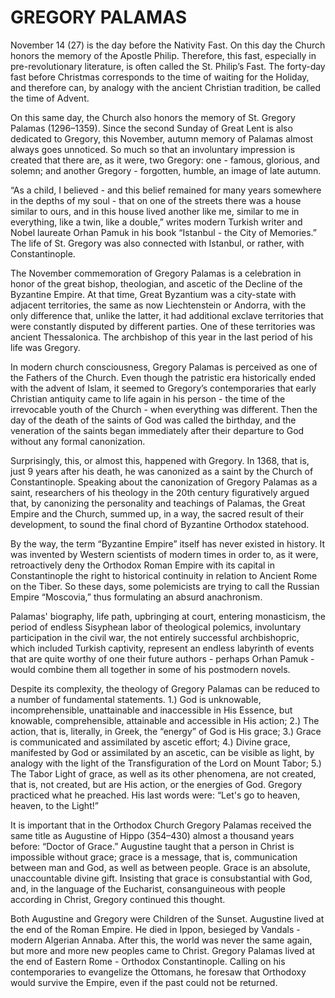 # GREGORY PALAMAS

November 14 (27) is the day before the Nativity Fast. On this day the Church honors the memory of the Apostle Philip. Therefore, this fast, especially in pre-revolutionary literature, is often called the St. Philip’s Fast. The forty-day fast before Christmas corresponds to the time of waiting for the Holiday, and therefore can, by analogy with the ancient Christian tradition, be called the time of Advent.

On this same day, the Church also honors the memory of St. Gregory Palamas (1296–1359). Since the second Sunday of Great Lent is also dedicated to Gregory, this November, autumn memory of Palamas almost always goes unnoticed. So much so that an involuntary impression is created that there are, as it were, two Gregory: one - famous, glorious, and solemn; and another Gregory - forgotten, humble, an image of late autumn.

“As a child, I believed - and this belief remained for many years somewhere in the depths of my soul - that on one of the streets there was a house similar to ours, and in this house lived another like me, similar to me in everything, like a twin, like a double,” writes modern Turkish writer and Nobel laureate Orhan Pamuk in his book “Istanbul - the City of Memories.” The life of St. Gregory was also connected with Istanbul, or rather, with Constantinople.

The November commemoration of Gregory Palamas is a celebration in honor of the great bishop, theologian, and ascetic of the Decline of the Byzantine Empire. At that time, Great Byzantium was a city-state with adjacent territories, the same as now Liechtenstein or Andorra, with the only difference that, unlike the latter, it had additional exclave territories that were constantly disputed by different parties. One of these territories was ancient Thessalonica. The archbishop of this year in the last period of his life was Gregory.

In modern church consciousness, Gregory Palamas is perceived as one of the Fathers of the Church. Even though the patristic era historically ended with the advent of Islam, it seemed to Gregory’s contemporaries that early Christian antiquity came to life again in his person - the time of the irrevocable youth of the Church - when everything was different. Then the day of the death of the saints of God was called the birthday, and the veneration of the saints began immediately after their departure to God without any formal canonization.

Surprisingly, this, or almost this, happened with Gregory. In 1368, that is, just 9 years after his death, he was canonized as a saint by the Church of Constantinople. Speaking about the canonization of Gregory Palamas as a saint, researchers of his theology in the 20th century figuratively argued that, by canonizing the personality and teachings of Palamas, the Great Empire and the Church, summed up, in a way, the sacred result of their development, to sound the final chord of Byzantine Orthodox statehood.

By the way, the term “Byzantine Empire” itself has never existed in history. It was invented by Western scientists of modern times in order to, as it were, retroactively deny the Orthodox Roman Empire with its capital in Constantinople the right to historical continuity in relation to Ancient Rome on the Tiber. So these days, some polemicists are trying to call the Russian Empire “Moscovia,” thus formulating an absurd anachronism.

Palamas' biography, life path, upbringing at court, entering monasticism, the period of endless Sisyphean labor of theological polemics, involuntary participation in the civil war, the not entirely successful archbishopric, which included Turkish captivity, represent an endless labyrinth of events that are quite worthy of one their future authors - perhaps Orhan Pamuk - would combine them all together in some of his postmodern novels.

Despite its complexity, the theology of Gregory Palamas can be reduced to a number of fundamental statements. 1.) God is unknowable, incomprehensible, unattainable and inaccessible in His Essence, but knowable, comprehensible, attainable and accessible in His action; 2.) The action, that is, literally, in Greek, the “energy” of God is His grace; 3.) Grace is communicated and assimilated by ascetic effort; 4.) Divine grace, manifested by God or assimilated by an ascetic, can be visible as light, by analogy with the light of the Transfiguration of the Lord on Mount Tabor; 5.) The Tabor Light of grace, as well as its other phenomena, are not created, that is, not created, but are His action, or the energies of God. Gregory practiced what he preached. His last words were: “Let's go to heaven, heaven, to the Light!”

It is important that in the Orthodox Church Gregory Palamas received the same title as Augustine of Hippo (354–430) almost a thousand years before: “Doctor of Grace.” Augustine taught that a person in Christ is impossible without grace; grace is a message, that is, communication between man and God, as well as between people. Grace is an absolute, unaccountable divine gift. Insisting that grace is consubstantial with God, and, in the language of the Eucharist, consanguineous with people according in Christ, Gregory continued this thought.

Both Augustine and Gregory were Children of the Sunset. Augustine lived at the end of the Roman Empire. He died in Ippon, besieged by Vandals - modern Algerian Annaba. After this, the world was never the same again, but more and more new peoples came to Christ. Gregory Palamas lived at the end of Eastern Rome - Orthodox Constantinople. Calling on his contemporaries to evangelize the Ottomans, he foresaw that Orthodoxy would survive the Empire, even if the past could not be returned.
